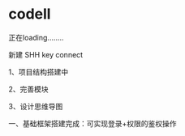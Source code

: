 # codell
正在loading........

新建 SHH key  connect

1、项目结构搭建中

2、完善模块

3、设计思维导图





一、基础框架搭建完成：可实现登录+权限的鉴权操作